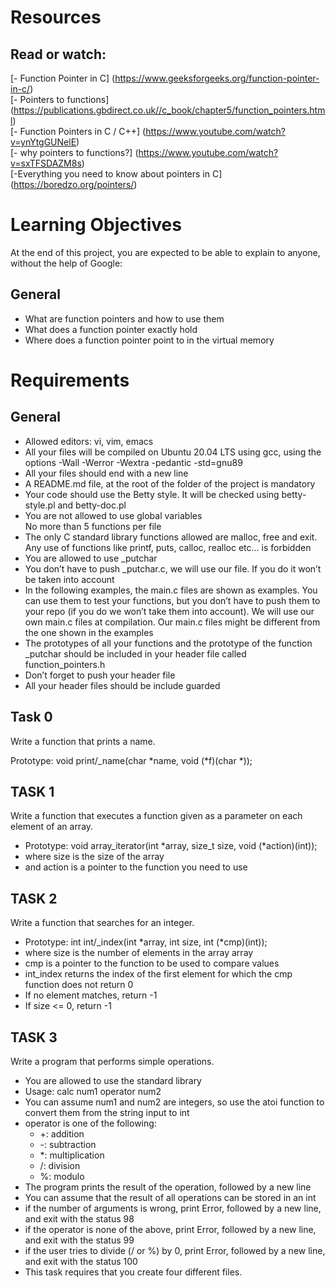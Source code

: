 # Resources

## Read or watch:

[- Function Pointer in C] (https://www.geeksforgeeks.org/function-pointer-in-c/)<br>
[- Pointers to functions] (https://publications.gbdirect.co.uk//c_book/chapter5/function_pointers.html)<br>
[- Function Pointers in C / C++] (https://www.youtube.com/watch?v=ynYtgGUNelE)<br>
[- why pointers to functions?] (https://www.youtube.com/watch?v=sxTFSDAZM8s)<br>
[-Everything you need to know about pointers in C] (https://boredzo.org/pointers/)<br>

# Learning Objectives

At the end of this project, you are expected to be able to explain to anyone, without the help of Google:

## General

- What are function pointers and how to use them
- What does a function pointer exactly hold
- Where does a function pointer point to in the virtual memory

# Requirements

## General

- Allowed editors: vi, vim, emacs<br>
- All your files will be compiled on Ubuntu 20.04 LTS using gcc, using the options -Wall -Werror -Wextra -pedantic -std=gnu89<br>
- All your files should end with a new line<br>
- A README.md file, at the root of the folder of the project is mandatory<br>
- Your code should use the Betty style. It will be checked using betty-style.pl and betty-doc.pl<br>
- You are not allowed to use global variables<br>
No more than 5 functions per file<br>
- The only C standard library functions allowed are malloc, free and exit. Any use of functions like printf, puts, calloc, realloc etc… is forbidden<br>
- You are allowed to use _putchar<br>
- You don’t have to push _putchar.c, we will use our file. If you do it won’t be taken into account<br>
- In the following examples, the main.c files are shown as examples. You can use them to test your functions, but you don’t have to push them to your repo (if you do we won’t take them into account). We will use our own main.c files at compilation. Our main.c files might be different from the one shown in the examples<br>
- The prototypes of all your functions and the prototype of the function _putchar should be included in your header file called function_pointers.h<br>
- Don’t forget to push your header file<br>
- All your header files should be include guarded

## Task 0

Write a function that prints a name. <br>

Prototype: void print/_name(char *name, void (*f)(char *)); 

## TASK 1

Write a function that executes a function given as a parameter on each element of an array.

- Prototype: void array_iterator(int *array, size_t size, void (*action)(int));
- where size is the size of the array
- and action is a pointer to the function you need to use

## TASK 2

Write a function that searches for an integer.

- Prototype: int int/_index(int *array, int size, int (*cmp)(int));
- where size is the number of elements in the array array
- cmp is a pointer to the function to be used to compare values
- int_index returns the index of the first element for which the cmp function does not return 0
- If no element matches, return -1
- If size <= 0, return -1

## TASK 3

Write a program that performs simple operations.

- You are allowed to use the standard library
- Usage: calc num1 operator num2
- You can assume num1 and num2 are integers, so use the atoi function to convert them from the string input to int
- operator is one of the following:
	- +: addition
	- -: subtraction
	- *: multiplication
	- /: division
	- %: modulo
- The program prints the result of the operation, followed by a new line
- You can assume that the result of all operations can be stored in an int
- if the number of arguments is wrong, print Error, followed by a new line, and exit with the status 98
- if the operator is none of the above, print Error, followed by a new line, and exit with the status 99
- if the user tries to divide (/ or %) by 0, print Error, followed by a new line, and exit with the status 100
- This task requires that you create four different files.

